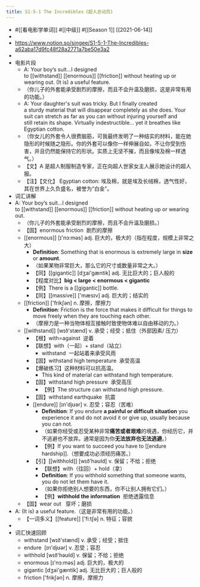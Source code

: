 ```yaml
---
title: S1-5-1 The Incredibles《超人总动员》
---
```

- #[[看电影学单词]] #[[中级]] #[[Season 1]] [[2021-06-14]]
-
- https://www.notion.so/singee/S1-5-1-The-Incredibles-a62aba17d9fc48f28a2771a7be50e3a2
-
- 电影片段
	- A: Your boy’s suit…I designed to [[withstand]] [[enormous]] [[friction]] without heating up or wearing out. (It is) a useful feature.
	- （你儿子的外套能承受剧烈的摩擦，而且不会升温及磨损，这是非常有用的功能。）
	- A: Your daughter's suit was tricky. But I finally created a sturdy material that will disappear completely as she does. Your suit can stretch as far as you can without injuring yourself and still retain its shape. Virtually indestructible... yet it breathes like Egyptian cotton.
	- （你女儿的外套令人很费脑筋，可我最终发明了一种结实的材料，能在她隐形的时候随之隐形。你的外套可以像你一样伸展自如，不让你受到伤害，并且仍然能保持它的形状。实质上无坚不摧，而且像埃及棉一样透气。）
	- 【文】A 是超人制服制造专家，正在向超人世家女主人展示她设计的超人服。
	- 【注】【文化】 Egyptian cotton: 埃及棉，就是埃及长绒棉，透气性好，其在世界上久负盛名，被誉为“白金”。
- 词汇讲解
- A: Your boy’s suit…I designed to [[withstand]] [[enormous]] [[friction]] without heating up or wearing out.
	- （你儿子的外套能承受剧烈的摩擦，而且不会升温及磨损。）
	- 【固】enormous friction  剧烈的摩擦
	- [[enormous]] [ɪ'nɔ:məs] adj. 巨大的，极大的（指在程度，规模上非常之大）
		- **Definition**: Something that is enormous is extremely large in **size** or **amount**.
		- （如果某物非常巨大，那么它的尺寸或数量非常之大。）
		- 【同】[[gigantic]] [dʒai'gæntik] adj. 无比巨大的；巨人般的
		- 【程度对比】**big < large < enormous < gigantic**
		- 【例】There is a [[gigantic]] bottle.
		- 【同】[[massive]] ['mæsɪv] adj. 巨大的；结实的
	- [[friction]] ['frikʃən] n. 摩擦，摩擦力
		- **Definition**: Friction is the force that makes it difficult for things to move freely when they are touching each other.
		- （摩擦力是一种当物体相互接触时致使物体难以自由移动的力。）
	- [[withstand]] [wɪð'stænd] v. 承受；经受；抵住（外部因素/ 压力）
		- 【根】with=against  逆着
		- 【联想】with（一起）+ stand（站立）
			- withstand  一起站着来承受风雨
		- 【固】withstand high temperature  承受高温
		- 【爆破练习】这种材料可以抗高温。
			- This kind of material can withstand high temperature.
		- 【固】withstand high pressure  承受高压
			- 【例】The structure can withstand high pressure.
		- 【固】withstand earthquake  抗震
		- [[endure]] [ɪn'djʊər] v. 忍受；容忍（苦难）
			- **Definition**: If you endure **a painful or difficult situation** you experience it and do not avoid it or give up, usually because you can not.
			- （如果你经受或忍受某种非常**痛苦或者艰难**的境遇，你经历它，并不逃避也不放弃。通常是因为你**无法放弃也无法逃避**。）
			- 【例】If you want to succeed you have to [[endure hardship]].（想要成功必须经历痛苦。）
		- 【引】[[withhold]] [wɪð'həʊld] v. 保留；不给；拒绝
			- 【联想】with（往回）+ hold（拿）
			- **Definition**: If you withhold something that someone wants, you do not let them have it.
			- （如果你拒绝别人想要的东西，你不让别人拥有它们。）
			- 【例】**withhold the information**  拒绝透露信息
	- 【固】wear out   穿坏；磨损
- A: (It is) a useful feature.（这是非常有用的功能。）
	- 【一词多义】[[feature]] ['fiːtʃə] n. 特征；容貌
-
- 词汇快速回顾
	- withstand [wɪð'stænd] v. 承受；经受；抵住
	- endure  [ɪn'djʊər] v. 忍受；容忍
	- withhold [wɪð'həʊld] v. 保留；不给；拒绝
	- enormous [ɪ'nɔ:məs] adj. 巨大的，极大的
	- gigantic [dʒai'gæntik] adj. 无比巨大的；巨人般的
	- friction ['frikʃən] n. 摩擦，摩擦力
